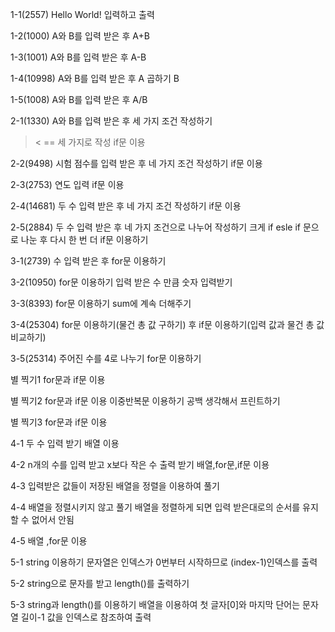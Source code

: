 1-1(2557)
Hello World! 입력하고 출력

1-2(1000)
A와 B를 입력 받은 후 A+B 

1-3(1001)
A와 B를 입력 받은 후 A-B

1-4(10998)
A와 B를 입력 받은 후 A 곱하기 B

1-5(1008)
A와 B를 입력 받은 후 A/B

2-1(1330)
A와 B를 입력 받은 후 세 가지 조건 작성하기
> < == 세 가지로 작성
if문 이용

2-2(9498)
시험 점수를 입력 받은 후 네 가지 조건 작성하기
if문 이용

2-3(2753)
연도 입력 
if문 이용

2-4(14681)
두 수 입력 받은 후 네 가지 조건 작성하기
if문 이용

2-5(2884)
두 수 입력 받은 후 네 가지 조건으로 나누어 작성하기
크게 if esle if 문으로 나눈 후 다시 한 번 더 if문 이용하기

3-1(2739)
수 입력 받은 후 
for문 이용하기

3-2(10950)
for문 이용하기
입력 받은 수 만큼 숫자 입력받기

3-3(8393)
for문 이용하기 sum에 계속 더해주기

3-4(25304)
for문 이용하기(물건 총 값 구하기) 
후 if문 이용하기(입력 값과 물건 총 값 비교하기)

3-5(25314)
주어진 수를 4로 나누기
for문 이용하기

별 찍기1
for문과 if문 이용

별 찍기2
for문과 if문 이용 이중반복문 이용하기
공백 생각해서 프린트하기

별 찍기3
for문과 if문 이용

4-1
두 수 입력 받기
배열 이용

4-2
n개의 수를 입력 받고
x보다 작은 수 출력 받기
배열,for문,if문 이용

4-3
입력받은 값들이 저장된 배열을
정렬을 이용하여 풀기

4-4
배열을 정렬시키지 않고 풀기
배열을 정렬하게 되면 입력 받은대로의 순서를 유지할 수 없어서 안됨

4-5
배열 ,for문 이용

5-1
string 이용하기
문자열은 인덱스가 0번부터 시작하므로 (index-1)인덱스를 출력

5-2
string으로 문자를 받고 length()를 출력하기

5-3
string과 length()를 이용하기
배열을 이용하여 첫 글자[0]와 
마지막 단어는 문자열 길이-1 값을 인덱스로 참조하여 출력


















